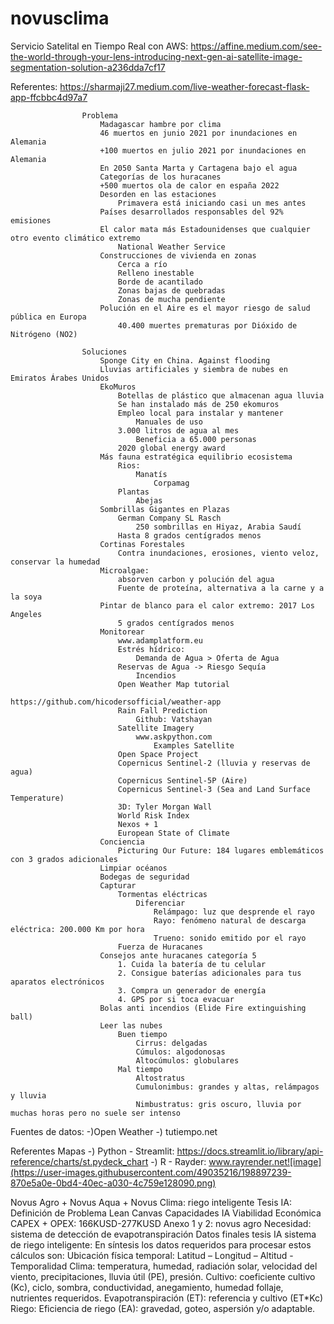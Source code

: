 # novusclima

Servicio Satelital en Tiempo Real con AWS:
https://affine.medium.com/see-the-world-through-your-lens-introducing-next-gen-ai-satellite-image-segmentation-solution-a236dda7cf17

Referentes:
https://sharmaji27.medium.com/live-weather-forecast-flask-app-ffcbbc4d97a7


					Problema
						Madagascar hambre por clima
						46 muertos en junio 2021 por inundaciones en Alemania
						+100 muertos en julio 2021 por inundaciones en Alemania
						En 2050 Santa Marta y Cartagena bajo el agua
						Categorías de los huracanes
						+500 muertos ola de calor en españa 2022
						Desorden en las estaciones
							Primavera está iniciando casi un mes antes
						Países desarrollados responsables del 92% emisiones
						El calor mata más Estadounidenses que cualquier otro evento climático extremo
							National Weather Service
						Construcciones de vivienda en zonas
							Cerca a río
							Relleno inestable
							Borde de acantilado
							Zonas bajas de quebradas
							Zonas de mucha pendiente
						Polución en el Aire es el mayor riesgo de salud pública en Europa
							40.400 muertes prematuras por Dióxido de Nitrógeno (NO2)

					Soluciones
						Sponge City en China. Against flooding
						Lluvias artificiales y siembra de nubes en Emiratos Árabes Unidos
						EkoMuros
							Botellas de plástico que almacenan agua lluvia
							Se han instalado más de 250 ekomuros
							Empleo local para instalar y mantener
								Manuales de uso
							3.000 litros de agua al mes
								Beneficia a 65.000 personas
							2020 global energy award
						Más fauna estratégica equilibrio ecosistema
							Rios:
								Manatís
									Corpamag
							Plantas
								Abejas
						Sombrillas Gigantes en Plazas
							German Company SL Rasch
								250 sombrillas en Hiyaz, Arabia Saudí
							Hasta 8 grados centígrados menos
						Cortinas Forestales
							Contra inundaciones, erosiones, viento veloz, conservar la humedad
						Microalgae: 
							absorven carbon y polución del agua
							Fuente de proteína, alternativa a la carne y a la soya
						Pintar de blanco para el calor extremo: 2017 Los Angeles
							5 grados centígrados menos
						Monitorear
							www.adamplatform.eu
							Estrés hídrico: 
								Demanda de Agua > Oferta de Agua
							Reservas de Agua -> Riesgo Sequía
								Incendios
							Open Weather Map tutorial
								https://github.com/hicodersofficial/weather-app
							Rain Fall Prediction
								Github: Vatshayan
							Satellite Imagery
								www.askpython.com
									Examples Satellite
							Open Space Project
							Copernicus Sentinel-2 (lluvia y reservas de agua)
							Copernicus Sentinel-5P (Aire)
							Copernicus Sentinel-3 (Sea and Land Surface Temperature)
							3D: Tyler Morgan Wall
							World Risk Index
							Nexos + 1
							European State of Climate
						Conciencia
							Picturing Our Future: 184 lugares emblemáticos con 3 grados adicionales
						Limpiar océanos 
						Bodegas de seguridad
						Capturar
							Tormentas eléctricas
								Diferenciar
									Relámpago: luz que desprende el rayo
									Rayo: fenómeno natural de descarga eléctrica: 200.000 Km por hora
									Trueno: sonido emitido por el rayo
							Fuerza de Huracanes
						Consejos ante huracanes categoría 5
							1. Cuida la batería de tu celular
							2. Consigue baterías adicionales para tus aparatos electrónicos
							3. Compra un generador de energía
							4. GPS por si toca evacuar
						Bolas anti incendios (Elide Fire extinguishing ball)
						Leer las nubes
							Buen tiempo
								Cirrus: delgadas
								Cúmulos: algodonosas
								Altocúmulos: globulares
							Mal tiempo
								Altostratus
								Cumulonimbus: grandes y altas, relámpagos y lluvia
								Nimbustratus: gris oscuro, lluvia por muchas horas pero no suele ser intenso


Fuentes de datos:
-)Open Weather
-) tutiempo.net

Referentes Mapas
-) Python - Streamlit: https://docs.streamlit.io/library/api-reference/charts/st.pydeck_chart
-) R - Rayder: www.rayrender.net![image](https://user-images.githubusercontent.com/49035216/198897239-870e5a0e-0bd4-40ec-a030-4c759e128090.png)

				
Novus Agro + Novus Aqua + Novus Clima: riego inteligente
						Tesis IA:
							Definición de Problema 
              Lean Canvas
							Capacidades IA
							Viabilidad Económica
								CAPEX + OPEX: 166KUSD-277KUSD
							Anexo 1 y 2: novus agro
						Necesidad: sistema de detección de evapotranspiración
					Datos finales tesis IA sistema de riego inteligente:
						En síntesis los datos requeridos para procesar estos cálculos son:
						Ubicación física temporal: Latitud – Longitud – Altitud - Temporalidad
						Clima: temperatura, humedad, radiación solar, velocidad del viento, precipitaciones, lluvia útil (PE), presión.
						Cultivo: coeficiente cultivo (Kc), ciclo, sombra, conductividad, anegamiento, humedad follaje, nutrientes requeridos. Evapotranspiración (ET): referencia y cultivo (ET*Kc)
						Riego: Eficiencia de riego (EA): gravedad, goteo, aspersión y/o adaptable.

